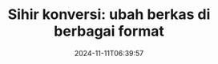 ---
############################# Static ##########################
layout: "family"
date: 2024-11-11T06:39:57
draft: false

product: "Conversion"
product_tag: "conversion"

############################# Head ############################
head_title: "API Konverter Berkas | API On Premise dan Layanan Online"
head_description: "Konversi berkas Word, PDF, Excel, Powerpoint, atau gambar dengan mudah dan gratis"

############################# Header ##########################
title: "Sihir konversi: ubah berkas di berbagai format"
description: |
  Konversikan dokumen dengan mudah dari berbagai format sumber ke berbagai format target yang berbeda. Nikmati berbagai konversi yang didukung tanpa perlu perangkat lunak tambahan, seperti MS Office, Apache Open Office, Adobe Acrobat Reader, dan lainnya.

  Muat dokumen dari berbagai sumber, termasuk berkas, aliran, URL, server FTP, Amazon S3, Azure Blob Storage, dan lainnya.

  Gunakan jenis penyimpanan cache apa pun, seperti Amazon S3, Dropbox, Google Drive, Windows Azure, Redis, atau yang lainnya, dengan mengimplementasikan antarmuka yang diperlukan.

############################# Platforms ############################
supported_platforms:
  enable: true  
  head_title: "Pilih platform Anda"
  title: "Platform yang Didukung"
  description: "Pustaka GroupDocs.Conversion mendukung sistem operasi dan kerangka kerja berikut"
  details_link_title: "Pelajari lebih lanjut"
  items:
    # supported_platforms loop
    - title: ".NET"
      description: "GroupDocs.Conversion for .NET"
      color: "blue"
      tag: "net"
      link: "/conversion/net/"
      features_link: "https://docs.groupdocs.com/conversion/net/system-requirements/"
      features:
        # features loop
        - content: ".NET Framework 4.6.2+  <br>  .NET Core 3.1  <br>  .NET 6+"
          rows: "3"
        # features loop
        - content: "Windows, Linux"
          rows: "1"
        # features loop
        - content: "Lebih dari 3K pasangan konversi"
          rows: "1"        
    
    # supported_platforms loop
    - title: "Java"
      description: "GroupDocs.Conversion for Java"
      color: "red"
      tag: "java"
      link: "/conversion/java/"
      features_link: "https://docs.groupdocs.com/conversion/java/system-requirements/"
      features:
        # features loop
        - content: "J2SE 8.0 (1.8)+"
          rows: "3"
        # features loop
        - content:  "Windows, Linux, macOS"
          rows: "1"       
        # features loop
        - content: "Lebih dari 3K pasangan konversi"
          rows: "1"        

    # supported_platforms loop
    - title: "Node.js"
      description: "GroupDocs.Conversion for Node.js"
      color: "green"
      tag: "nodejs-java"
      link: "/conversion/nodejs-java/"
      features_link: "https://docs.groupdocs.com/conversion/nodejs-java/system-requirements/"
      features:
        # features loop
        - content: "Node.js 16+  <br>  and J2SE 8.0 (1.8)+"
          rows: "3"
        # features loop
        - content:  "Windows, Linux, macOS"
          rows: "1"
        # features loop
        - content:  "Lebih dari 3K pasangan konversi"
          rows: "1"

    # supported_platforms loop
    - title: "Python"
      description: "GroupDocs.Conversion for Python"
      color: "yellow"
      tag: "python-net"
      link: "/conversion/python-net/"
      features_link: "https://docs.groupdocs.com/conversion/python-net/system-requirements/"
      features:
        # features loop
        - content: "Python 3.9+  <br>  and .Net 6+"
          rows: "3"
        # features loop
        - content:  "Windows, macOS"
          rows: "1"
        # features loop
        - content:  "Lebih dari 3K pasangan konversi"
          rows: "1"


############################# Features ############################

features:
  enable: true
  title: "Kumpulan fitur GroupDocs.Conversion"
  description: "API untuk mengkonversi berkas antar berbagai jenis seperti HTML, PDF, Word, Excel, PNG, dan banyak lagi tanpa perangkat lunak pihak ketiga."

  items:
    # feature loop
    - icon: "convert"
      title: "Konversi dokumen dan gambar"
      content: "Ubah berkas dari sumber yang berbeda menjadi berbagai format target."

    # feature loop
    - icon: "password"
      title: "Buka dokumen yang diamankan"
      content: "Tentukan kata sandi untuk membuka dokumen terenkripsi."

    # feature loop
    - icon: "load"
      title: "Muat berkas dari mana pun"
      content: "Muat dokumen dari berbagai berkas, URL, server FTP, Amazon S3, dan lainnya."
    
    # feature loop
    - icon: "settings"
      title: "Kelola pengaturan keluaran"
      content: "Putar dan susun ulang halaman, tentukan apakah akan merender catatan dan komentar."


############################# Code samples ############################
code_samples:
  enable: true
  title: "Contoh kode GroupDocs.Conversion"
  description: "Beberapa kasus penggunaan operasi tipikal GroupDocs.Conversion dalam C#, Java, TypeScript, Python"
  items:
    # code sample loop
    - title: "Konversi PDF ke DOCX dalam beberapa baris kode"
      content: |
       Dengan GroupDocs.Conversion, Anda dapat mengkonversi berkas PDF ke DOCX dengan mudah - yang Anda butuhkan hanyalah beberapa baris kode. Ini juga tidak memerlukan perangkat lunak pihak ketiga seperti Microsoft Word atau Adobe Acrobat. Berikut contoh bagaimana hal itu bisa dicapai:
      samples:
        - language: "C#"
          color: "blue"
          content: |
            ```csharp {style=abap}   
            // Muat berkas PDF sumber
            using (var converter = new GroupDocs.Conversion.Converter("sample.pdf"))
            {
                // Atur opsi konversi untuk format DOCX
                var options = new WordProcessingConvertOptions();
                // Konversi ke format DOCX
                converter.Convert("converted.docx", options);
            }
            ```
        - language: "Java"
          color: "red"
          content: |
            ```java {style=abap}   
            import com.groupdocs.conversion.Converter;
            import com.groupdocs.conversion.options.convert.WordProcessingConvertOptions;
            ...
            // Muat berkas PDF sumber
            Converter converter = new Converter("sample.pdf");
            // Atur opsi konversi untuk format DOCX
            WordProcessingConvertOptions options = new WordProcessingConvertOptions();
            // Konversi ke format DOCX
            converter.convert("converted.docx", options);
            ```
        - language: "TypeScript"
          color: "green"
          content: |
            ```javascript {style=abap}  
            // Muat berkas PDF sumber
            const converter = new groupdocs.conversion.Converter("sample.pdf");
            // Atur opsi konversi untuk format DOCX
            const options = new groupdocs.conversion.WordProcessingConvertOptions();
            // Konversi ke format DOCX
            converter.convert("converted.docx", options);
            ```
        - language: "Python"
          color: "yellow"
          content: |
            ```python {style=abap}  
            # Muat berkas PDF sumber
            converter = Converter("sample.pdf")
            # Atur opsi konversi untuk format DOCX
            convert_options = WordProcessingConvertOptions()
            # Konversi ke format DOCX
            converter.convert("converted.docx", convert_options);
            ```


############################# Formats ############################
formats:
  enable: true
  title:  "Lebih dari 60 format berkas didukung"
  description: "GroupDocs.Conversion mendukung operasi dengan format berkas paling populer [](https://docs.groupdocs.com/conversion/net/supported-file-formats/)."


############################# Metrics ############################

metrics:
  enable: true
  title: "Metrik mendalam dan wawasan statistik"
  description: "Telusuri rincian lengkap angka-angka kunci kami, menyediakan metrik komprehensif dan wawasan statistik tentang pencapaian kami, dampak, dan pertumbuhan."

  items:
    # metrics loop
    - number: "3K+"
      title: "Pasangan konversi yang didukung"
      content: "Mudah mengonversi berkas di ribuan pasangan yang didukung - Microsoft Office, PDF, gambar, video, audio, dan database. Memungkinkan pengguna untuk secara mulus mengubah jenis berkas yang berbeda untuk fleksibilitas dan kenyamanan."
    # metrics loop
    - number: "1.0M"
      title: "Unduhan NuGet"
      content: "Bergabunglah dengan pengguna puas kami yang telah memilih paket NuGet kami. Solusi kami telah menjadi sumber yang dipercaya dan banyak diadopsi dalam komunitas pengembang, menyediakan integrasi yang mulus dan fungsionalitas berharga untuk proyek-proyek tak terhitung jumlahnya."

    # metrics loop
    - number: "10+"
      title: "Pustaka"
      content: "Produk kami mencakup lebih dari 10 pustaka, menawarkan fitur-fitur canggih untuk mengoptimalkan kinerja. Pustaka-pustaka ini dirancang untuk memenuhi kebutuhan pengembangan yang berbeda dengan kemampuan tak tertandingi."
    
    # metrics loop
    - number: "100+"
      title: "Pelanggan puas"
      content: "Berkembang dengan keunggulan, produk kami telah memperoleh kepercayaan dari lebih dari 100 pelanggan yang puas yang mengandalkan fitur-fitur tangguhnya dan kinerja yang andal. Temukan keberhasilan dan efisiensi dengan solusi inovatif kami."


############################# Customers ############################
# logo size X1 => 170:70  X2 => 340 : 140

customers:
  enable: true
  title: "Pelanggan kami yang bahagia"
  description: "Pustaka GroupDocs digunakan oleh merek-merek terkenal dan terkemuka secara global."

  items:
    # customers loop
    - title: "BenQ Corporation"
      logo: "benq"
    # customers loop
    - title: "Nasdaq Stock Market"
      logo: "nasdaq"
    # customers loop
    - title: "AT&T Inc."
      logo: "att"
    # customers loop
    - title: "AstraZeneca"
      logo: "astrazeneca"
    # customers loop
    - title: "Central Bank of Argentina"
      logo: "argentinacentralbank"
    # customers loop
    - title: "Roche Holding AG"
      logo: "roche"
    # customers loop
    - title: "Capita"
      logo: "capita"
    # customers loop
    - title: "Axa S.A."
      logo: "axa"
    # customers loop
    - title: "Instructure Inc."
      logo: "instructure"
     # customers loop
    - title: "Wipro"
      logo: "wipro"



############################# Actions ############################

actions:
  enable: true
  title: "Siap untuk memulai?"
  description: "Coba fitur-fitur GroupDocs.Conversion secara gratis atau minta lisensi"

  items:
    #  loop
    - title: ".NET"
      link: "/conversion/net/"
      color: "blue"
    #  loop
    - title: "Java"
      link: "/conversion/java/"
      color: "red"
    #  loop
    - title: "Node.js"
      link: "/conversion/nodejs-java/"
      color: "green"
    #  loop
    - title: "Python"
      link: "/conversion/python-net/"
      color: "yellow"


############################# Faq ############################

faq:
  enable: true
  title: "Pertanyaan dan kekhawatiran umum"
  description: "Temukan jawaban untuk pertanyaan umum di bagian FAQ kami untuk menangani pertanyaan dan kekhawatiran Anda dengan cepat."

  items:
    #  loop
    - question: "Apakah saya bisa mengevaluasi produk-produk GroupDocs sebelum membelinya?"
      answer: |
        Ya! Semua produk GroupDocs memiliki versi evaluasi tanpa risiko yang tersedia. Kami sangat menyarankan para pengembang untuk mengunduh dan mencoba API kami sebelum membelinya untuk memastikan bahwa mereka akan memenuhi kebutuhan Anda 100%.
    #  loop
    - question: "Apakah GroupDocs melakukan demonstrasi produk?"
      answer: |
        Tidak, fokus kami adalah pada API kami dan membuat produk yang paling fungsional dan stabil. Kami menawarkan uji coba lengkap dan gratis dalam bentuk [lisensi sementara](https://purchase.groupdocs.com/temporary-license/) sehingga Anda dapat menguji produknya sendiri.
    #  loop
    - question: "Di mana saya bisa mengunduh produk tersebut?"
      answer: |
        Semua produk tersedia untuk diunduh dari [situs web](https://releases.groupdocs.com). Kami tidak mengirim salinan fisik perangkat lunak kami melalui pos.    
    #  loop
    - question: "Apakah lisensi pengembang GroupDocs per pengguna atau per pengguna yang dinamai?"
      answer: |
        Lisensi pengembang GroupDocs adalah per pengguna, bukan per pengguna yang dinamai. Kami memahami bahwa anggota tim pengodean dapat berubah dari waktu ke waktu dan bahwa tidak praktis untuk harus memperbarui lisensi setiap kali itu terjadi.
    #  loop
    - question: "Apakah kita memerlukan lisensi terpisah untuk server pembangunan atau CI (Continuous Integration) kita?"
      answer: |
        Tidak, kami senang bahwa pelanggan menggunakan produk GroupDocs pada satu server untuk membangun solusi tanpa biaya tambahan. Instalasi ini tidak boleh digunakan untuk menghindari syarat lisensi dalam perjanjian Anda dengan GroupDocs dan harus menghormati batasan redistribusi atau lokasi yang diberlakukan oleh lisensi yang Anda beli.

############################# Cloud ############################

cloud_links:
  enable: true
  title: "API GroupDocs.Conversion tanpa kode"
  description: "Percepat konversi dokumen atau gambar dalam berbagai jenis aplikasi dengan API REST berbasis awan kami"

  items:
    #  loop
    - icon: "groupdocs_conversion-for-curl"
      title: "GroupDocs.Conversion Cloud for cURL"
      link: "https://products.groupdocs.cloud/conversion/curl"
      content: "Manfaatkan API konversi berkas RESTful cURL untuk dengan mudah mengkonversi berbagai format berkas, termasuk Microsoft Office, PDF, Email, Project, HTML, dan lainnya, dalam aplikasi Anda."
    #  loop
    - icon: "groupdocs_conversion-for-net"
      title: "GroupDocs.Conversion Cloud for .NET"
      link: "https://products.groupdocs.cloud/conversion/net"
      content: "Gunakan API konversi berkas .NET REST untuk konversi yang mulus dari format berkas umum seperti Microsoft Office, PDF, Email, Project, HTML, dan berbagai format umum lainnya di berbagai platform dengan SDK Cloud."
    #  loop
    - icon: "groupdocs_conversion-for-java"
      title: "GroupDocs.Conversion Cloud for Java"
      link: "https://products.groupdocs.cloud/conversion/java"
      content: "Perkaya aplikasi Java berbasis awan Anda dengan kemampuan konversi dokumen yang canggih, dapat diakses pada setiap platform yang mampu melakukan panggilan API REST."

############################# Apps ############################

app_links:
  enable: true
  title: "Aplikasi GroupDocs.Conversion tanpa kode"
  description: "Aplikasi online yang memungkinkan Anda mengkonversi lebih dari 100 format berkas populer di browser Anda"

  items:
    #  loop
    - icon: "groupdocs_conversion-app"
      title: "GroupDocs.Conversion <br> Total"
      link: "https://products.groupdocs.app/conversion/total"
      content: "Konversikan dengan mudah lebih dari ratusan format ke PDF, XLSX, DOCX, XPS, HTML, dan lainnya dengan mudah."

    #  loop
    - icon: "groupdocs_words-app"
      title:  "GroupDocs.Conversion <br> DOC to XLS"
      link: "https://products.groupdocs.app/conversion/doc-to-xls"
      content: "Aplikasi online gratis untuk mengkonversi DOC ke format XLS langsung dari browser web Anda."

    #  loop
    - icon: "groupdocs_pdf-app"
      title:  "GroupDocs.Conversion <br> PDF to DOCX"
      link: "https://products.groupdocs.app/conversion/pdf-to-docx"
      content: "Konversikan dokumen PDF Anda ke format Word (DOCX) dengan mudah dengan mengunggahnya melalui antarmuka yang ramah pengguna kami."
    

---